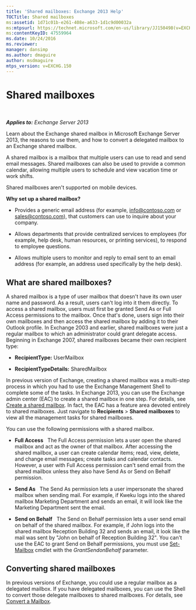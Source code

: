 ```yaml
---
title: 'Shared mailboxes: Exchange 2013 Help'
TOCTitle: Shared mailboxes
ms:assetid: 1d71c01b-e261-408e-a633-1d1c9d00032a
ms:mtpsurl: https://technet.microsoft.com/en-us/library/JJ150498(v=EXCHG.150)
ms:contentKeyID: 47559964
ms.date: 10/24/2016
ms.reviewer: 
manager: dansimp
ms.author: dmaguire
author: msdmaguire
mtps_version: v=EXCHG.150
---
```


# Shared mailboxes

 

_**Applies to:** Exchange Server 2013_


Learn about the Exchange shared mailbox in Microsoft Exchange Server 2013, the reasons to use them, and how to convert a delegated mailbox to an Exchange shared mailbox.

A shared mailbox is a mailbox that multiple users can use to read and send email messages. Shared mailboxes can also be used to provide a common calendar, allowing multiple users to schedule and view vacation time or work shifts.

Shared mailboxes aren't supported on mobile devices.

**Why set up a shared mailbox?**

  - Provides a generic email address (for example, info@contoso.com or sales@contoso.com), that customers can use to inquire about your company.

  - Allows departments that provide centralized services to employees (for example, help desk, human resources, or printing services), to respond to employee questions.

  - Allows multiple users to monitor and reply to email sent to an email address (for example, an address used specifically by the help desk).

## What are shared mailboxes?

A shared mailbox is a type of user mailbox that doesn't have its own user name and password. As a result, users can't log into it them directly. To access a shared mailbox, users must first be granted Send As or Full Access permissions to the mailbox. Once that's done, users sign into their own mailboxes and then access the shared mailbox by adding it to their Outlook profile. In Exchange 2003 and earlier, shared mailboxes were just a regular mailbox to which an administrator could grant delegate access. Beginning in Exchange 2007, shared mailboxes became their own recipient type:

  - **RecipientType:** UserMailbox

  - **RecipientTypeDetails:** SharedMailbox

In previous version of Exchange, creating a shared mailbox was a multi-step process in which you had to use the Exchange Management Shell to complete some of the tasks. In Exchange 2013, you can use the Exchange admin center (EAC) to create a shared mailbox in one step. For details, see [Create a shared mailbox](create-a-shared-mailbox-exchange-2013-help.md). In fact, the EAC has a feature area devoted entirely to shared mailboxes. Just navigate to **Recipients** \> **Shared mailboxes** to view all the management tasks for shared mailboxes.

You can use the following permissions with a shared mailbox.

  - **Full Access**   The Full Access permission lets a user open the shared mailbox and act as the owner of that mailbox. After accessing the shared mailbox, a user can create calendar items; read, view, delete, and change email messages; create tasks and calendar contacts. However, a user with Full Access permission can't send email from the shared mailbox unless they also have Send As or Send on Behalf permission.

  - **Send As**   The Send As permission lets a user impersonate the shared mailbox when sending mail. For example, if Kweku logs into the shared mailbox Marketing Department and sends an email, it will look like the Marketing Department sent the email.

  - **Send on Behalf**   The Send on Behalf permission lets a user send email on behalf of the shared mailbox. For example, if John logs into the shared mailbox Reception Building 32 and sends an email, it look like the mail was sent by "John on behalf of Reception Building 32". You can't use the EAC to grant Send on Behalf permissions, you must use [Set-Mailbox](https://technet.microsoft.com/en-us/library/bb123981\(v=exchg.150\)) cmdlet with the *GrantSendonBehalf* parameter.

## Converting shared mailboxes

In previous versions of Exchange, you could use a regular mailbox as a delegated mailbox. If you have delegated mailboxes, you can use the Shell to convert those delegate mailboxes to shared mailboxes. For details, see [Convert a Mailbox](https://docs.microsoft.com/en-us/exchange/recipients-in-exchange-online/manage-user-mailboxes/convert-a-mailbox).

